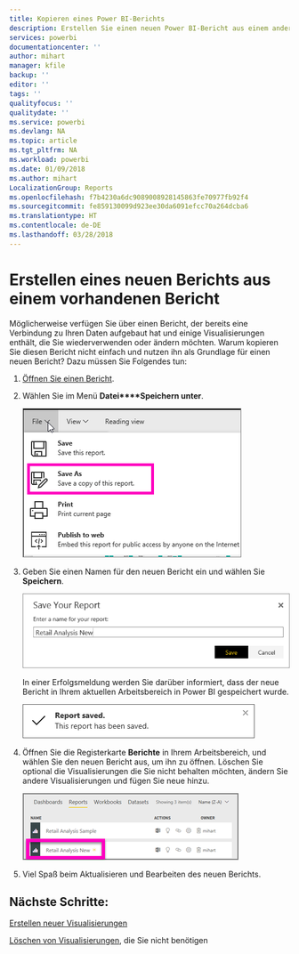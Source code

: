 ```yaml
---
title: Kopieren eines Power BI-Berichts
description: Erstellen Sie einen neuen Power BI-Bericht aus einem anderen Bericht.
services: powerbi
documentationcenter: ''
author: mihart
manager: kfile
backup: ''
editor: ''
tags: ''
qualityfocus: ''
qualitydate: ''
ms.service: powerbi
ms.devlang: NA
ms.topic: article
ms.tgt_pltfrm: NA
ms.workload: powerbi
ms.date: 01/09/2018
ms.author: mihart
LocalizationGroup: Reports
ms.openlocfilehash: f7b4230a6dc9089008928145863fe70977fb92f4
ms.sourcegitcommit: fe859130099d923ee30da6091efcc70a264dcba6
ms.translationtype: HT
ms.contentlocale: de-DE
ms.lasthandoff: 03/28/2018
---
```

# <a name="create-a-new-report-from-an-existing-report"></a>Erstellen eines neuen Berichts aus einem vorhandenen Bericht
Möglicherweise verfügen Sie über einen Bericht, der bereits eine Verbindung zu Ihren Daten aufgebaut hat und einige Visualisierungen enthält, die Sie wiederverwenden oder ändern möchten.  Warum kopieren Sie diesen Bericht nicht einfach und nutzen ihn als Grundlage für einen neuen Bericht?  Dazu müssen Sie Folgendes tun:

1. [Öffnen Sie einen Bericht](service-report-open.md).
2. Wählen Sie im Menü **Datei****Speichern unter**.
   
   ![](media/power-bi-report-copy/powerbi-save-as.png)
3. Geben Sie einen Namen für den neuen Bericht ein und wählen Sie **Speichern**.
   
   ![](media/power-bi-report-copy/savereport.png)
   
   In einer Erfolgsmeldung werden Sie darüber informiert, dass der neue Bericht in Ihrem aktuellen Arbeitsbereich in Power BI gespeichert wurde.
   
   ![](media/power-bi-report-copy/savesuccess1.png)
4. Öffnen Sie die Registerkarte **Berichte** in Ihrem Arbeitsbereich, und wählen Sie den neuen Bericht aus, um ihn zu öffnen. Löschen Sie optional die Visualisierungen die Sie nicht behalten möchten, ändern Sie andere Visualisierungen und fügen Sie neue hinzu.
   
   ![](media/power-bi-report-copy/power-bi-workspace.png)
5. Viel Spaß beim Aktualisieren und Bearbeiten des neuen Berichts.

## <a name="next-steps"></a>Nächste Schritte:
[Erstellen neuer Visualisierungen](power-bi-report-add-visualizations-ii.md)

[Löschen von Visualisierungen](service-delete.md), die Sie nicht benötigen
